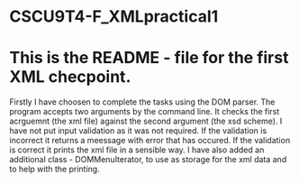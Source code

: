 # CSCU9T4-F_XMLpractical1
# This is the README - file for the first XML checpoint.
  Firstly I have choosen to complete the tasks using the DOM parser. The program accepts two arguments by the command line. It checks the first acrguemnt (the xml file) against the second argument (the xsd scheme). I have not put input validation as it was not required. If the validation is incorrect it returns a meessage with error that has occured. If the validation is correct it prints the xml file in a sensible way. I have also added an additional class - DOMMenuIterator, to use as storage for the xml data and to help with the printing.  
